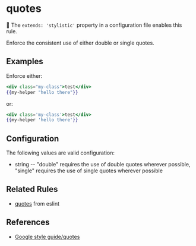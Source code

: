 # quotes

💅 The `extends: 'stylistic'` property in a configuration file enables this rule.

Enforce the consistent use of either double or single quotes.

## Examples

Enforce either:

```hbs
<div class="my-class">test</div>
{{my-helper "hello there"}}
```

or:

```hbs
<div class='my-class'>test</div>
{{my-helper 'hello there'}}
```

## Configuration

The following values are valid configuration:

* string -- "double" requires the use of double quotes wherever possible, "single" requires the use of single quotes wherever possible

## Related Rules

* [quotes](https://eslint.org/docs/rules/quotes) from eslint

## References

* [Google style guide/quotes](https://google.github.io/styleguide/htmlcssguide.html#HTML_Quotation_Marks)
